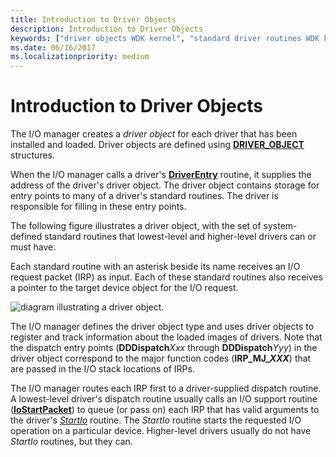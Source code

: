 ```yaml
---
title: Introduction to Driver Objects
description: Introduction to Driver Objects
keywords: ["driver objects WDK kernel", "standard driver routines WDK kernel , driver objects", "driver routines WDK kernel , driver objects", "routines WDK kernel , driver objects", "objects WDK driver objects"]
ms.date: 06/16/2017
ms.localizationpriority: medium
---
```


# Introduction to Driver Objects


The I/O manager creates a *driver object* for each driver that has been installed and loaded. Driver objects are defined using [**DRIVER\_OBJECT**](/windows-hardware/drivers/ddi/wdm/ns-wdm-_driver_object) structures.

When the I/O manager calls a driver's [**DriverEntry**](/windows-hardware/drivers/ddi/wdm/nc-wdm-driver_initialize) routine, it supplies the address of the driver's driver object. The driver object contains storage for entry points to many of a driver's standard routines. The driver is responsible for filling in these entry points.

The following figure illustrates a driver object, with the set of system-defined standard routines that lowest-level and higher-level drivers can or must have.

Each standard routine with an asterisk beside its name receives an I/O request packet (IRP) as input. Each of these standard routines also receives a pointer to the target device object for the I/O request.

![diagram illustrating a driver object.](images/24drvobj.png)

The I/O manager defines the driver object type and uses driver objects to register and track information about the loaded images of drivers. Note that the dispatch entry points (**DDDispatch***Xxx* through **DDDispatch***Yyy*) in the driver object correspond to the major function codes (**IRP\_MJ\_*XXX***) that are passed in the I/O stack locations of IRPs.

The I/O manager routes each IRP first to a driver-supplied dispatch routine. A lowest-level driver's dispatch routine usually calls an I/O support routine ([**IoStartPacket**](/windows-hardware/drivers/ddi/ntifs/nf-ntifs-iostartpacket)) to queue (or pass on) each IRP that has valid arguments to the driver's [*StartIo*](/windows-hardware/drivers/ddi/wdm/nc-wdm-driver_startio) routine. The *StartIo* routine starts the requested I/O operation on a particular device. Higher-level drivers usually do not have *StartIo* routines, but they can.

 

